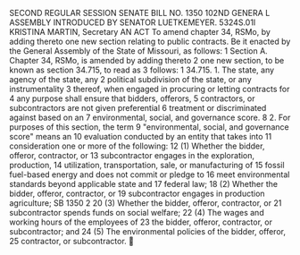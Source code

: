 SECOND REGULAR SESSION
SENATE BILL NO. 1350
102ND GENERA L ASSEMBLY
INTRODUCED BY SENATOR LUETKEMEYER.
5324S.01I KRISTINA MARTIN, Secretary
AN ACT
To amend chapter 34, RSMo, by adding thereto one new section relating to public contracts.
Be it enacted by the General Assembly of the State of Missouri, as follows:
1 Section A. Chapter 34, RSMo, is amended by adding thereto
2 one new section, to be known as section 34.715, to read as
3 follows:
1 34.715. 1. The state, any agency of the state, any
2 political subdivision of the state, or any instrumentality
3 thereof, when engaged in procuring or letting contracts for
4 any purpose shall ensure that bidders, offerors,
5 contractors, or subcontractors are not given preferential
6 treatment or discriminated against based on an
7 environmental, social, and governance score.
8 2. For purposes of this section, the term
9 "environmental, social, and governance score" means an
10 evaluation conducted by an entity that takes into
11 consideration one or more of the following:
12 (1) Whether the bidder, offeror, contractor, or
13 subcontractor engages in the exploration, production,
14 utilization, transportation, sale, or manufacturing of
15 fossil fuel-based energy and does not commit or pledge to
16 meet environmental standards beyond applicable state and
17 federal law;
18 (2) Whether the bidder, offeror, contractor, or
19 subcontractor engages in production agriculture;
SB 1350 2
20 (3) Whether the bidder, offeror, contractor, or
21 subcontractor spends funds on social welfare;
22 (4) The wages and working hours of the employees of
23 the bidder, offeror, contractor, or subcontractor; and
24 (5) The environmental policies of the bidder, offeror,
25 contractor, or subcontractor.
